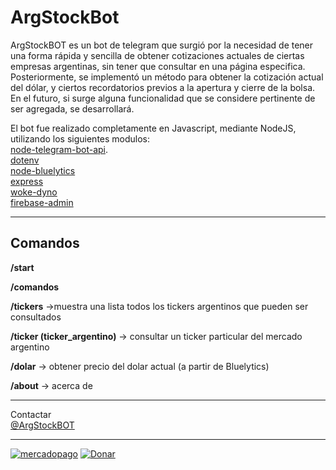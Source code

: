 # ArgStockBot

ArgStockBOT es un bot de telegram que surgió por la necesidad de tener una forma rápida y sencilla de obtener cotizaciones actuales de ciertas empresas argentinas, sin tener que consultar en una página especifica. Posteriormente, se implementó un método para obtener la cotización actual del dólar, y ciertos recordatorios previos a la apertura y cierre de la bolsa. En el futuro, si surge alguna funcionalidad que se considere pertinente de ser agregada, se desarrollará.

El bot fue realizado completamente en Javascript, mediante NodeJS, utilizando los siguientes modulos:
<br>
[node-telegram-bot-api](https://www.npmjs.com/package/node-telegram-bot-api).
<br>
[dotenv](https://www.npmjs.com/package/dotenv)
<br>
[node-bluelytics](https://www.npmjs.com/package/node-bluelytics)
<br>
[express](https://www.npmjs.com/package/express)
<br>
[woke-dyno](https://www.npmjs.com/package/woke-dyno)
<br>
[firebase-admin](https://www.npmjs.com/package/firebase-admin)

<hr>

## Comandos

**/start**

**/comandos**

**/tickers** ->muestra una lista todos los tickers argentinos que pueden ser consultados

**/ticker (ticker_argentino)** -> consultar un ticker particular del mercado argentino

**/dolar** -> obtener precio del dolar actual (a partir de Bluelytics)

**/about** -> acerca de

<hr>

Contactar <br>
[@ArgStockBOT](https://telegram.me/ArgStockBot)

<hr>

[![mercadopago](https://img.shields.io/badge/Donar-MercadoPago-green)](https://www.mercadopago.com.ar/checkout/v1/redirect?pref_id=83617641-ae4ea1f1-0674-4ddb-bde5-227c20187147)
[![Donar](https://img.shields.io/badge/Donar-PayPal-green.svg)](https://www.paypal.com/cgi-bin/webscr?cmd=_donations&business=WQWFXA3P3NP8E&currency_code=USD&source=url)
